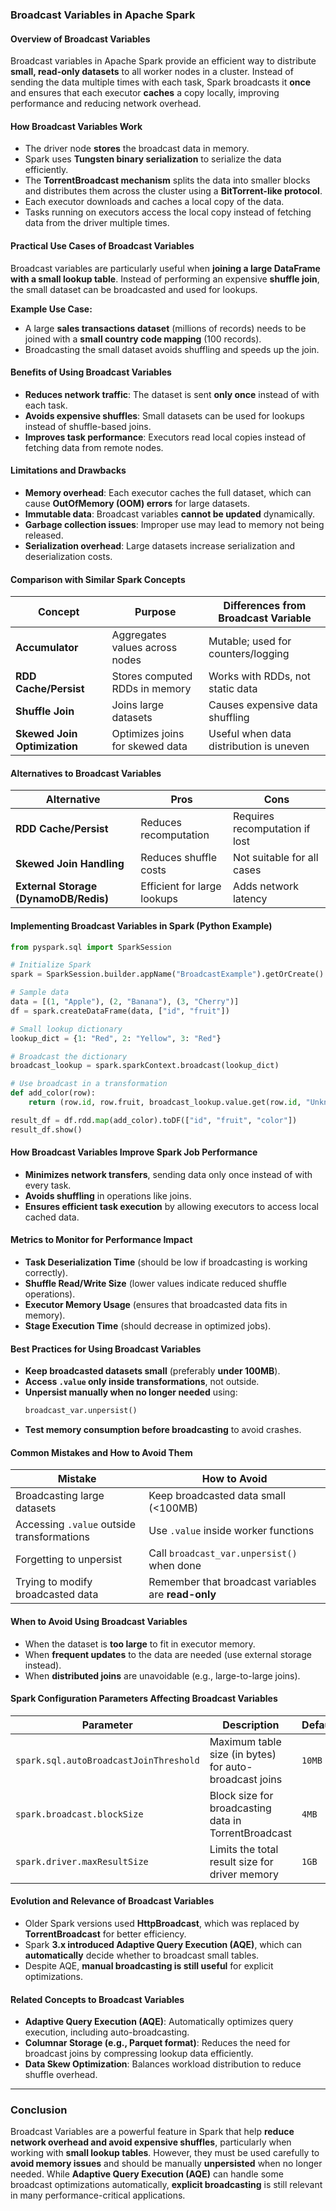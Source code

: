 ### **Broadcast Variables in Apache Spark**

#### **Overview of Broadcast Variables**
Broadcast variables in Apache Spark provide an efficient way to distribute **small, read-only datasets** to all worker nodes in a cluster. Instead of sending the data multiple times with each task, Spark broadcasts it **once** and ensures that each executor **caches** a copy locally, improving performance and reducing network overhead.

#### **How Broadcast Variables Work**
- The driver node **stores** the broadcast data in memory.
- Spark uses **Tungsten binary serialization** to serialize the data efficiently.
- The **TorrentBroadcast mechanism** splits the data into smaller blocks and distributes them across the cluster using a **BitTorrent-like protocol**.
- Each executor downloads and caches a local copy of the data.
- Tasks running on executors access the local copy instead of fetching data from the driver multiple times.

#### **Practical Use Cases of Broadcast Variables**
Broadcast variables are particularly useful when **joining a large DataFrame with a small lookup table**. Instead of performing an expensive **shuffle join**, the small dataset can be broadcasted and used for lookups.  

**Example Use Case:**  
- A large **sales transactions dataset** (millions of records) needs to be joined with a **small country code mapping** (100 records).
- Broadcasting the small dataset avoids shuffling and speeds up the join.

#### **Benefits of Using Broadcast Variables**
- **Reduces network traffic**: The dataset is sent **only once** instead of with each task.
- **Avoids expensive shuffles**: Small datasets can be used for lookups instead of shuffle-based joins.
- **Improves task performance**: Executors read local copies instead of fetching data from remote nodes.

#### **Limitations and Drawbacks**
- **Memory overhead**: Each executor caches the full dataset, which can cause **OutOfMemory (OOM) errors** for large datasets.
- **Immutable data**: Broadcast variables **cannot be updated** dynamically.
- **Garbage collection issues**: Improper use may lead to memory not being released.
- **Serialization overhead**: Large datasets increase serialization and deserialization costs.

#### **Comparison with Similar Spark Concepts**
| Concept | Purpose | Differences from Broadcast Variable |
|---------|---------|-----------------------------------|
| **Accumulator** | Aggregates values across nodes | Mutable; used for counters/logging |
| **RDD Cache/Persist** | Stores computed RDDs in memory | Works with RDDs, not static data |
| **Shuffle Join** | Joins large datasets | Causes expensive data shuffling |
| **Skewed Join Optimization** | Optimizes joins for skewed data | Useful when data distribution is uneven |

#### **Alternatives to Broadcast Variables**
| Alternative | Pros | Cons |
|------------|------|------|
| **RDD Cache/Persist** | Reduces recomputation | Requires recomputation if lost |
| **Skewed Join Handling** | Reduces shuffle costs | Not suitable for all cases |
| **External Storage (DynamoDB/Redis)** | Efficient for large lookups | Adds network latency |

#### **Implementing Broadcast Variables in Spark (Python Example)**
```python
from pyspark.sql import SparkSession

# Initialize Spark
spark = SparkSession.builder.appName("BroadcastExample").getOrCreate()

# Sample data
data = [(1, "Apple"), (2, "Banana"), (3, "Cherry")]
df = spark.createDataFrame(data, ["id", "fruit"])

# Small lookup dictionary
lookup_dict = {1: "Red", 2: "Yellow", 3: "Red"}

# Broadcast the dictionary
broadcast_lookup = spark.sparkContext.broadcast(lookup_dict)

# Use broadcast in a transformation
def add_color(row):
    return (row.id, row.fruit, broadcast_lookup.value.get(row.id, "Unknown"))

result_df = df.rdd.map(add_color).toDF(["id", "fruit", "color"])
result_df.show()
```

#### **How Broadcast Variables Improve Spark Job Performance**
- **Minimizes network transfers**, sending data only once instead of with every task.
- **Avoids shuffling** in operations like joins.
- **Ensures efficient task execution** by allowing executors to access local cached data.

#### **Metrics to Monitor for Performance Impact**
- **Task Deserialization Time** (should be low if broadcasting is working correctly).
- **Shuffle Read/Write Size** (lower values indicate reduced shuffle operations).
- **Executor Memory Usage** (ensures that broadcasted data fits in memory).
- **Stage Execution Time** (should decrease in optimized jobs).

#### **Best Practices for Using Broadcast Variables**
- **Keep broadcasted datasets small** (preferably **under 100MB**).
- **Access `.value` only inside transformations**, not outside.
- **Unpersist manually when no longer needed** using:
  ```python
  broadcast_var.unpersist()
  ```
- **Test memory consumption before broadcasting** to avoid crashes.

#### **Common Mistakes and How to Avoid Them**
| Mistake | How to Avoid |
|---------|-------------|
| Broadcasting large datasets | Keep broadcasted data small (<100MB) |
| Accessing `.value` outside transformations | Use `.value` inside worker functions |
| Forgetting to unpersist | Call `broadcast_var.unpersist()` when done |
| Trying to modify broadcasted data | Remember that broadcast variables are **read-only** |

#### **When to Avoid Using Broadcast Variables**
- When the dataset is **too large** to fit in executor memory.
- When **frequent updates** to the data are needed (use external storage instead).
- When **distributed joins** are unavoidable (e.g., large-to-large joins).

#### **Spark Configuration Parameters Affecting Broadcast Variables**
| Parameter | Description | Default |
|-----------|-------------|---------|
| `spark.sql.autoBroadcastJoinThreshold` | Maximum table size (in bytes) for auto-broadcast joins | `10MB` |
| `spark.broadcast.blockSize` | Block size for broadcasting data in TorrentBroadcast | `4MB` |
| `spark.driver.maxResultSize` | Limits the total result size for driver memory | `1GB` |

#### **Evolution and Relevance of Broadcast Variables**
- Older Spark versions used **HttpBroadcast**, which was replaced by **TorrentBroadcast** for better efficiency.
- Spark **3.x introduced Adaptive Query Execution (AQE)**, which can **automatically** decide whether to broadcast small tables.
- Despite AQE, **manual broadcasting is still useful** for explicit optimizations.

#### **Related Concepts to Broadcast Variables**
- **Adaptive Query Execution (AQE)**: Automatically optimizes query execution, including auto-broadcasting.
- **Columnar Storage (e.g., Parquet format)**: Reduces the need for broadcast joins by compressing lookup data efficiently.
- **Data Skew Optimization**: Balances workload distribution to reduce shuffle overhead.

---

### **Conclusion**
Broadcast Variables are a powerful feature in Spark that help **reduce network overhead and avoid expensive shuffles**, particularly when working with **small lookup tables**. However, they must be used carefully to **avoid memory issues** and should be manually **unpersisted** when no longer needed. While **Adaptive Query Execution (AQE)** can handle some broadcast optimizations automatically, **explicit broadcasting** is still relevant in many performance-critical applications.
